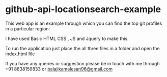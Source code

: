 # github-api-locationsearch-example
This web app is an example through which you can find the top git profiles in a particular region:

I have used Basic HTML CSS , JS and Jquery to make this.

To run the application just place the all three files in a folder and open the index.html file

If you have any queries or suggestion please be in touch with me through +91 8838159833 or balajikamalesan96@gmail.com
